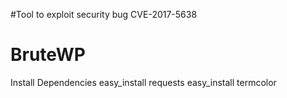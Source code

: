 #Tool to exploit security bug CVE-2017-5638


# BruteWP

Install Dependencies
easy_install requests
easy_install termcolor

